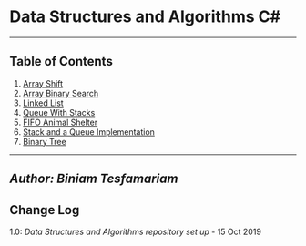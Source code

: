 
# Data Structures and Algorithms C\#
---

## Table of Contents

1) [Array Shift](https://github.com/biniamsea2/data-structures-and-algorithms-401/tree/master/challenges/ArrayShift)
2) [Array Binary Search](https://github.com/biniamsea2/data-structures-and-algorithms-401/tree/master/challenges/BinarySearch)
3) [Linked List](https://github.com/biniamsea2/data-structures-and-algorithms-401/tree/LL-insertions/challenges/LinkedList)
4) [Queue With Stacks](https://github.com/biniamsea2/data-structures-and-algorithms-401/tree/master/challenges/QueueWithStacks)
5) [FIFO Animal Shelter](https://github.com/biniamsea2/data-structures-and-algorithms-401/tree/fifo-animal-shelter)
6) [Stack and a Queue Implementation](https://github.com/biniamsea2/data-structures-and-algorithms-401/tree/stack-and-queue)
7) [Binary Tree](https://github.com/biniamsea2/data-structures-and-algorithms-401/tree/stack-and-queue)


---

*Author: Biniam Tesfamariam*
---

## Change Log
1.0: *Data Structures and Algorithms repository set up* - 15 Oct 2019


